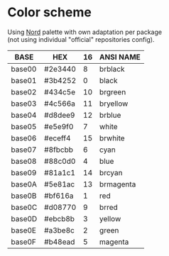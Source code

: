 # Color scheme

Using [Nord](https://arcticicestudio.github.io/nord/) palette
with own adaptation per package  
(not using individual "official" repositories config).

| BASE   | HEX     | 16 | ANSI NAME |
|--------|---------|----|-----------|
| base00 | #2e3440 |  8 | brblack   |
| base01 | #3b4252 |  0 | black     |
| base02 | #434c5e | 10 | brgreen   |
| base03 | #4c566a | 11 | bryellow  |
| base04 | #d8dee9 | 12 | brblue    |
| base05 | #e5e9f0 |  7 | white     |
| base06 | #eceff4 | 15 | brwhite   |
| base07 | #8fbcbb |  6 | cyan      |
| base08 | #88c0d0 |  4 | blue      |
| base09 | #81a1c1 | 14 | brcyan    |
| base0A | #5e81ac | 13 | brmagenta |
| base0B | #bf616a |  1 | red       |
| base0C | #d08770 |  9 | brred     |
| base0D | #ebcb8b |  3 | yellow    |
| base0E | #a3be8c |  2 | green     |
| base0F | #b48ead |  5 | magenta   |
